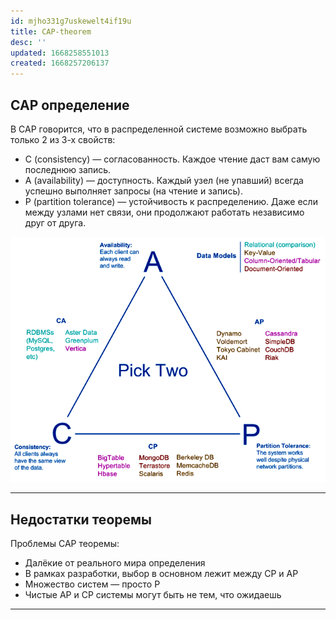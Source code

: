 ```yaml
---
id: mjho331g7uskewelt4if19u
title: CAP-theorem
desc: ''
updated: 1668258551013
created: 1668257206137
---
```


## CAP определение

В CAP говорится, что в распределенной системе возможно выбрать только 2 из 3-х свойств:
* C (consistency) — согласованность. Каждое чтение даст вам самую последнюю запись.
* A (availability) — доступность. Каждый узел (не упавший) всегда успешно выполняет запросы (на чтение и запись).
* P (partition tolerance) — устойчивость к распределению. Даже если между узлами нет связи, они продолжают работать независимо друг от друга.

!["CAP schema"](assets/images/data-relation-db-cap-schema.png)
___

## Недостатки теоремы

Проблемы CAP теоремы:
* Далёкие от реального мира определения
* В рамках разработки, выбор в основном лежит между CP и AP
* Множество систем — просто P
* Чистые AP и CP системы могут быть не тем, что ожидаешь

___
